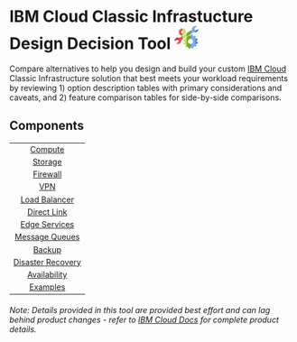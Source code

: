 # IBM Cloud Classic Infrastucture Design Decision Tool ![Tool Icon](/images/tool_icon.png)

Compare alternatives to help you design and build your custom [IBM Cloud](https://www.ibm.com/cloud/) Classic Infrastructure solution that best meets your workload requirements by reviewing 1) option description tables with primary considerations and caveats, and 2) feature comparison tables for side-by-side comparisons.

## Components

| |
| :---: |
| [Compute](/components/compute.md) | 
| [Storage](/components/storage.md) | 
| [Firewall](/components/firewall.md) | 
| [VPN](/components/vpn.md) | 
| [Load Balancer](/components/load_balancer.md) | 
| [Direct Link](/components/direct_link.md) | 
| [Edge Services](/components/edge.md) | 
| [Message Queues](/components/message_queues.md) | 
| [Backup](/components/backup.md) | 
| [Disaster Recovery](/components/disaster_recovery.md) | 
| [Availability](/components/availability.md) | 
| [Examples](/components/examples.md) |
<!--
| [BYOIP](byoip.md) |
| [CDN](cdn.md) | 
-->

###### Note: Details provided in this tool are provided best effort and can lag behind product changes - refer to [IBM Cloud Docs](https://cloud.ibm.com/docs/) for complete product details.
